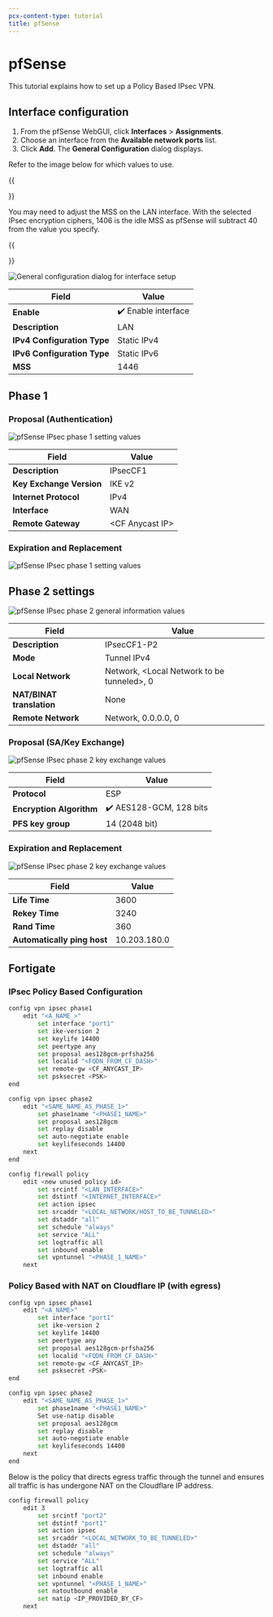 ```yaml
---
pcx-content-type: tutorial
title: pfSense
---
```


# pfSense

This tutorial explains how to set up a Policy Based IPsec VPN.

## Interface configuration

1. From the pfSense WebGUI, click **Interfaces** > **Assignments**.
2. Choose an interface from the **Available network ports** list.
3. Click **Add**. The **General Configuration** dialog displays.

Refer to the image below for which values to use.

{{<Aside header="Note:">}}

You may need to adjust the MSS on the LAN interface. With the selected IPsec encryption ciphers, 1406 is the idle MSS as pfSense will subtract 40 from the value you specify.

{{</Aside>}}

![General configuration dialog for interface setup](/magic-wan/static/pfsense-interface-config.png)

| Field                     | Value              |
|---------------------------|--------------------|
| **Enable**                | ✔️ Enable interface |
| **Description**           | LAN                |
|**IPv4 Configuration Type**| Static IPv4        |
|**IPv6 Configuration Type**| Static IPv6        |
| **MSS**                   | 1446               |

## Phase 1 

### Proposal (Authentication)

![pfSense IPsec phase 1 setting values](/magic-wan/static/pfsense-p1-settings.png)

| Field                     | Value              |
|---------------------------|--------------------|
| **Description**           | IPsecCF1           |
| **Key Exchange Version**  | IKE v2             |
| **Internet Protocol**     | IPv4               |
| **Interface**             | WAN                |
| **Remote Gateway**        | &lt;CF Anycast IP> |


### Expiration and Replacement

![pfSense IPsec phase 1 setting values](/magic-wan/static/pfsense-p1-expiration-replacement.png)

## Phase 2 settings

![pfSense IPsec phase 2 general information values](/magic-wan/static/pfsense-p2-general-info.png)

| Field                     | Value              |
|---------------------------|--------------------|
| **Description**           | IPsecCF1-P2        |
| **Mode**                  | Tunnel IPv4        |
| **Local Network**         | Network, &lt;Local Network to be tunneled>, 0 |
| **NAT/BINAT translation** | None               |
| **Remote Network**        | Network, 0.0.0.0, 0 |

### Proposal (SA/Key Exchange)

![pfSense IPsec phase 2 key exchange values](/magic-wan/static/pfsense-p2-key-exchange.png)

| Field                     | Value              |
|---------------------------|--------------------|
| **Protocol**              | ESP                |
| **Encryption Algorithm**  | ✔️ AES128-GCM, 128 bits |
| **PFS key group**         | 14 (2048 bit)      |

### Expiration and Replacement

![pfSense IPsec phase 2 key exchange values](/magic-wan/static/pfsense-p2-expiration-replacement.png)

| Field                     | Value              |
|---------------------------|--------------------|
| **Life Time**             | 3600               |
| **Rekey Time**            | 3240               |
| **Rand Time**             | 360                |
| **Automatically ping host**| 10.203.180.0      |

## Fortigate 

### IPsec Policy Based Configuration

```bash
config vpn ipsec phase1
    edit "<A_NAME_>"
        set interface "port1"
        set ike-version 2
        set keylife 14400
        set peertype any
        set proposal aes128gcm-prfsha256
        set localid "<FQDN_FROM_CF_DASH>"
        set remote-gw <CF_ANYCAST_IP>
        set psksecret <PSK>
end

config vpn ipsec phase2
    edit "<SAME_NAME_AS_PHASE_1>"
        set phase1name "<PHASE1_NAME>"
        set proposal aes128gcm
        set replay disable
        set auto-negotiate enable
        set keylifeseconds 14400
    next
end

config firewall policy
    edit <new unused policy id>
        set srcintf "<LAN_INTERFACE>"
        set dstintf "<INTERNET_INTERFACE>"
        set action ipsec
        set srcaddr "<LOCAL_NETWORK/HOST_TO_BE_TUNNELED>"
        set dstaddr "all"
        set schedule "always"
        set service "ALL"
        set logtraffic all
        set inbound enable
        set vpntunnel "<PHASE_1_NAME>"
    next
```

### Policy Based with NAT on Cloudflare IP (with egress)

```bash
config vpn ipsec phase1
    edit "<A_NAME>"
        set interface "port1"
        set ike-version 2
        set keylife 14400
        set peertype any
        set proposal aes128gcm-prfsha256
        set localid "<FQDN_FROM_CF_DASH>"
        set remote-gw <CF_ANYCAST_IP>
        set psksecret <PSK>
end

config vpn ipsec phase2
    edit "<SAME_NAME_AS_PHASE_1>"
        set phase1name "<PHASE1_NAME>"
        Set use-natip disable
        set proposal aes128gcm
        set replay disable
        set auto-negotiate enable
        set keylifeseconds 14400
    next
end
```

Below is the policy that directs egress traffic through the tunnel and ensures all traffic is has undergone NAT on the Cloudflare IP address.

```bash
config firewall policy
    edit 3
        set srcintf "port2"
        set dstintf "port1"
        set action ipsec
        set srcaddr "<LOCAL_NETWORK_TO_BE_TUNNELED>"
        set dstaddr "all"
        set schedule "always"
        set service "ALL"
        set logtraffic all
        set inbound enable
        set vpntunnel "<PHASE_1_NAME>"
        set natoutbound enable
        set natip <IP_PROVIDED_BY_CF>
    next
```

